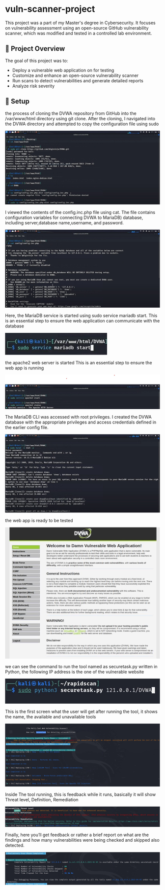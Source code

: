 # vuln-scanner-project
This project was a part of my Master's degree in Cybersecurity. It focuses on vulnerability assessment using an open-source GitHub vulnerability scanner, which was modified and tested in a controlled lab environment.

## 🔧 Project Overview

The goal of this project was to:
- Deploy a vulnerable web application on for testing
- Customize and enhance an open-source vulnerability scanner
- Run scans to detect vulnerabilities and generate detailed reports
- Analyze risk severity
  
## 📸 Setup
the process of cloning the DVWA repository from GitHub into the /var/www/html directory using git clone. After the cloning, I navigated into the DVWA directory and attempted to copy the configuration file using sudo

![Scanner Running](images/DVWA%201.jpg)

I viewed the contents of the config.inc.php file using cat. The file contains configuration variables for connecting DVWA to MariaDB) database, including server,database name,username, and password.

![Scanner Running](images/DVWA%202.jpg)

Here, the MariaDB service is started using sudo service mariadb start. This is an essential step to ensure the web application can communicate with the database

![Scanner Running](images/DVWA%203.jpg)

the apache2 web server is started This is an essential step to ensure the web app is running

![Scanner Running](images/DVWA%205.jpg)

The MariaDB CLI was accessed with root privileges. I created the DVWA database with the appropriate privileges and access credentials defined in the earlier config file.

![Scanner Running](images/DVWA%204.jpg)

the web app is ready to be tested

![Scanner Running](images/DVWA.jpg)

we can see the command to run the tool named as securetask.py written in Python, the following IP address is the one of the vulnerable website

![Scanner Running](images/Running%20Command.jpg)

This is the first screen what the user will get after running the tool, it shows the name, the available and unavailable tools

![Scanner Running](images/Scanner%20running.jpg)

Inside The tool running, this is feedback while it runs, basically it will show Threat level, Definition, Remediation

![Scanner Running](images/Scanner%20feedback.jpg)


Finally, here you’ll get feedback or rather a brief report on what are the findings and how many vulnerabilities were being checked and skipped also detected.

![Scanner Running](images/Scanner%20results.jpg)

